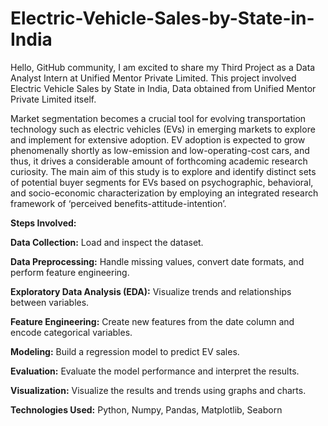 # Electric-Vehicle-Sales-by-State-in-India

Hello, GitHub community, I am excited to share my Third Project as a Data Analyst Intern at Unified Mentor Private Limited. This project involved Electric Vehicle Sales by State in India, Data obtained from Unified Mentor Private Limited itself.

Market segmentation becomes a crucial tool for evolving transportation technology such as electric vehicles (EVs) in emerging markets to explore and implement for extensive adoption. EV adoption is expected to grow phenomenally shortly as low-emission and low-operating-cost cars, and thus, it drives a considerable amount of forthcoming academic research curiosity. The main aim of this study is to explore and identify distinct sets of potential buyer segments for EVs based on psychographic, behavioral, and socio-economic characterization by employing an integrated research framework of ‘perceived benefits-attitude-intention’.

**Steps Involved:**

**Data Collection:** Load and inspect the dataset.

**Data Preprocessing:** Handle missing values, convert date formats, and perform feature engineering.

**Exploratory Data Analysis (EDA):** Visualize trends and relationships between variables.

**Feature Engineering:** Create new features from the date column and encode categorical variables.

**Modeling:** Build a regression model to predict EV sales.

**Evaluation:** Evaluate the model performance and interpret the results.

**Visualization:** Visualize the results and trends using graphs and charts.



**Technologies Used:**
Python, Numpy, Pandas, Matplotlib, Seaborn






